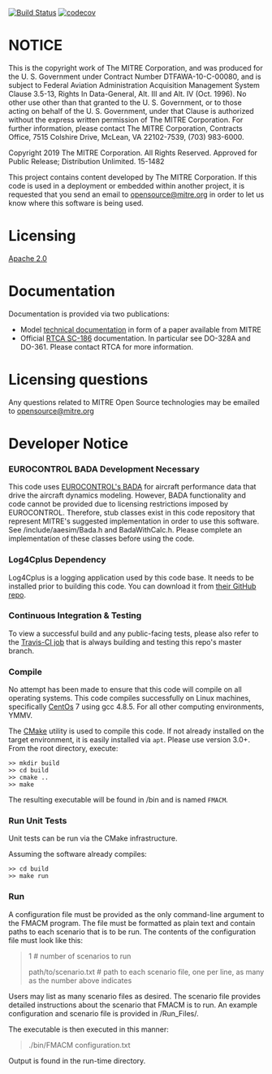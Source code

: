 [![Build Status](https://travis-ci.org/mitre/FMACM.svg?branch=master)](https://travis-ci.org/mitre/FMACM)
[![codecov](https://codecov.io/gh/mitre/fmacm/branch/master/graph/badge.svg)](https://codecov.io/gh/mitre/fmacm)

# NOTICE
This is the copyright work of The MITRE Corporation, and was produced
for the U. S. Government under Contract Number DTFAWA-10-C-00080, and
is subject to Federal Aviation Administration Acquisition Management
System Clause 3.5-13, Rights In Data-General, Alt. III and Alt. IV
(Oct. 1996).  No other use other than that granted to the U. S.
Government, or to those acting on behalf of the U. S. Government,
under that Clause is authorized without the express written
permission of The MITRE Corporation. For further information, please
contact The MITRE Corporation, Contracts Office, 7515 Colshire Drive,
McLean, VA  22102-7539, (703) 983-6000. 

Copyright 2019 The MITRE Corporation. All Rights Reserved.
Approved for Public Release; Distribution Unlimited. 15-1482

This project contains content developed by The MITRE Corporation. If this code is used in a deployment or embedded within another project, it is requested that you send an email to opensource@mitre.org in order to let us know where this software is being used. 

# Licensing
[Apache 2.0](https://github.com/mitre/FMACM/blob/master/LICENSE)

# Documentation
Documentation is provided via two publications:
- Model [technical documentation](https://www.mitre.org/publications/technical-papers/derivation-of-a-point-mass-aircraft-model-used-for-fast-time) in form of a paper available from MITRE
- Official [RTCA SC-186](http://www.rtca.org/content.asp?pl=108&sl=33&contentid=88) documentation. In particular see DO-328A and DO-361. Please contact RTCA for more information.

# Licensing questions
Any questions related to MITRE Open Source technologies may be emailed to opensource@mitre.org

# Developer Notice

### EUROCONTROL BADA Development Necessary
This code uses [EUROCONTROL's BADA](https://eurocontrol.int/services/bada) for aircraft performance data that drive the aircraft dynamics modeling. However, BADA functionality and code cannot be provided due to licensing restrictions imposed by EUROCONTROL. Therefore, stub classes exist in this code repository that represent MITRE's suggested implementation in order to use this software. See /include/aaesim/Bada.h and BadaWithCalc.h. Please complete an implementation of these classes before using the code.

### Log4Cplus Dependency
Log4Cplus is a logging application used by this code base. It needs to be installed prior to building this code. You can download it from [their GitHub repo](https://github.com/log4cplus/log4cplus).

### Continuous Integration & Testing
To view a successful build and any public-facing tests, please also refer to the [Travis-CI job](https://travis-ci.org/mitre/FMACM) that is always building and testing this repo's master branch.

### Compile
No attempt has been made to ensure that this code will compile on all operating systems. This code compiles successfully on Linux machines, specifically [CentOs](https://www.centos.org/) 7 using gcc 4.8.5. For all other computing environments, YMMV. 

The [CMake](https://cmake.org/) utility is used to compile this code. If not already installed on the target environment, it is easily installed via `apt`. Please use version 3.0+. From the root directory, execute:

```
>> mkdir build
>> cd build
>> cmake ..
>> make
```

The resulting executable will be found in /bin and is named `FMACM`.

### Run Unit Tests
Unit tests can be run via the CMake infrastructure.

Assuming the software already compiles:
```
>> cd build
>> make run
```

### Run
A configuration file must be provided as the only command-line argument to the FMACM program. The file must be formatted as plain text and contain paths to each scenario that is to be run. The contents of the configuration file must look like this:

> 1 # number of scenarios to run
> 
> path/to/scenario.txt # path to each scenario file, one per line, as many as the number above indicates

Users may list as many scenario files as desired. The scenario file provides detailed instructions about the scenario that FMACM is to run. An example configuration and scenario file is provided in <root>/Run_Files/.

The executable is then executed in this manner:
> ./bin/FMACM configuration.txt 

Output is found in the run-time directory.

